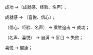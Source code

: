 
成功  ->（成就感、经验、名声）；

成就感 -> （喜悦、信心）；

（信心、经验、名声） -> 乘胜追击 -> 成功；

（名声、喜悦） -> 自满 -> 盲目 -> 失败；

喜悦 -> 健康；